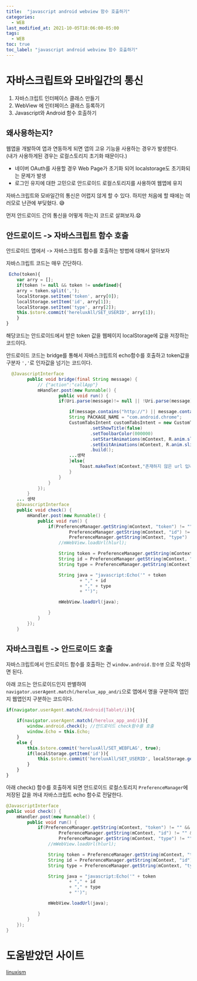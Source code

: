 ```yaml
---
title:  "javascript android webview 함수 호출하기"
categories:
  - WEB
last_modified_at: 2021-10-05T18:06:00-05:00
tags:
  - WEB
toc: true
toc_label: "javascript android webview 함수 호출하기"
---
```


# 자바스크립트와 모바일간의 통신

1. 자바스크립트 인터페이스 클래스 만들기
2. WebView 에 인터페이스 클래스 등록하기
3. Javascript와 Android 함수 호출하기

## 왜사용하는지?
웹앱을 개발하여 앱과 연동하게 되면 앱의 고유 기능을 사용하는 경우가 발생한다. <br> 
(내가 사용하게된 경우는 로컬스토리지 초기화 때문이다.)<br>

- 네이버 OAuth를 사용할 경우 Web Page가 초기화 되어 localstorage도 초기화되는 문제가 발생
- 로그인 유지에 대한 고민으로 안드로이드 로컬스토리지를 사용하여 웹앱에 유지

자바스크립트와 모바일간의 통신은 어렵지 않게 할 수 있다. 하지만 처음에 할 때에는 여러모로 난관에 부딪혔다. 😅

먼저 안드로이드 간의 통신을 어떻게 하는지 코드로 살펴보자.😧

## 안드로이드 -> 자바스크립트 함수 호출
안드로이드 앱에서 -> 자바스크립트 함수를 호출하는 방법에 대해서 알아보자

자바스크립트 코드는 매우 간단하다.

```javascript
 Echo(token){
    var arry = [];
    if(token != null && token != undefined){
    arry = token.split(',');
    localStorage.setItem('token', arry[0]);
    localStorage.setItem('id', arry[1]);
    localStorage.setItem('type', arry[2]); 
    this.$store.commit('hereluxAll/SET_USERID', arry[1]);
    }
}
```
해당코드는 안드로이드에서 받은 token 값을 웹페이지 localStorage에 값을 저장하는 코드이다. 

안드로이드 코드는 bridge를 통해서 자바스크립트의 echo함수를 호출하고 token값을 구분자 `','`로 인자값을 넘기는 코드이다.
```java
  @JavascriptInterface
        public void bridge(final String message) {
            // {"action":"callApp"}
            mHandler.post(new Runnable() {
                    public void run() {
                    if(Uri.parse(message)!= null || !Uri.parse(message).equals("")) {

                        if(message.contains("http://") || message.contains("https://")) {
                        String PACKAGE_NAME = "com.android.chrome";
                        CustomTabsIntent customTabsIntent = new CustomTabsIntent.Builder()
                                .setShowTitle(false)
                                .setToolbarColor(000000)
                                .setStartAnimations(mContext, R.anim.slide_from_rigth, R.anim.slide_to_left)
                                .setExitAnimations(mContext, R.anim.slide_from_left, R.anim.slide_to_right)
                                .build();
                        ...생략
                        }else{
                            Toast.makeText(mContext,"존재하지 않은 url 입니다.", Toast.LENGTH_SHORT).show();
                        }
                    }
                }
            });
        }
    ... 생략
    @JavascriptInterface
    public void check() {
        mHandler.post(new Runnable() {
            public void run() {
                if(PreferenceManager.getString(mContext, "token") != "" &&
                        PreferenceManager.getString(mContext, "id") != "" &&
                        PreferenceManager.getString(mContext, "type") != ""){
                    //mWebView.loadUrl(hlurl);

                    String token = PreferenceManager.getString(mContext, "token");
                    String id = PreferenceManager.getString(mContext, "id");
                    String type = PreferenceManager.getString(mContext, "type");

                    String java = "javascript:Echo('" + token
                            + "," + id
                            + "," + type
                            + "')";

                    mWebView.loadUrl(java);

                }
            }
        });
    }

```

## 자바스크립트 -> 안드로이드 호출
자바스크립트에서 안드로이드 함수를 호출하는 건 `window.android.함수명` 으로 작성하면 된다.

아래 코드는 안드로이드인지 판별하여 `navigator.userAgent.match(/herelux_app_and/i`으로 앱에서 명을 구분하여 앱인지 웹앱인지 구분하는 코드이다.

```javascript
if(navigator.userAgent.match(/Android|Tablet/i)){
    
    if(navigator.userAgent.match(/herelux_app_and/i)){
        window.android.check(); //안드로이드 check함수를 호출
        window.Echo = this.Echo;
    }
    else {
        this.$store.commit('hereluxAll/SET_WEBFLAG', true);
        if(localStorage.getItem('id')){
            this.$store.commit('hereluxAll/SET_USERID', localStorage.getItem('id'));
        }
    }
}
```

아래 check() 함수를 호출하게 되면 안드로이드 로컬스토리지 `PreferenceManager`에 저장된 값을 꺼내 자바스크립트 echo 함수로 전달한다.

```java
@JavascriptInterface
public void check() {
    mHandler.post(new Runnable() {
        public void run() {
            if(PreferenceManager.getString(mContext, "token") != "" &&
                    PreferenceManager.getString(mContext, "id") != "" &&
                    PreferenceManager.getString(mContext, "type") != ""){
                //mWebView.loadUrl(hlurl);

                String token = PreferenceManager.getString(mContext, "token");
                String id = PreferenceManager.getString(mContext, "id");
                String type = PreferenceManager.getString(mContext, "type");

                String java = "javascript:Echo('" + token
                        + "," + id
                        + "," + type
                        + "')";

                mWebView.loadUrl(java);

            }
        }
    });
}

```

# 도움받았던 사이트
[linuxism](https://linuxism.ustd.ip.or.kr/1112)